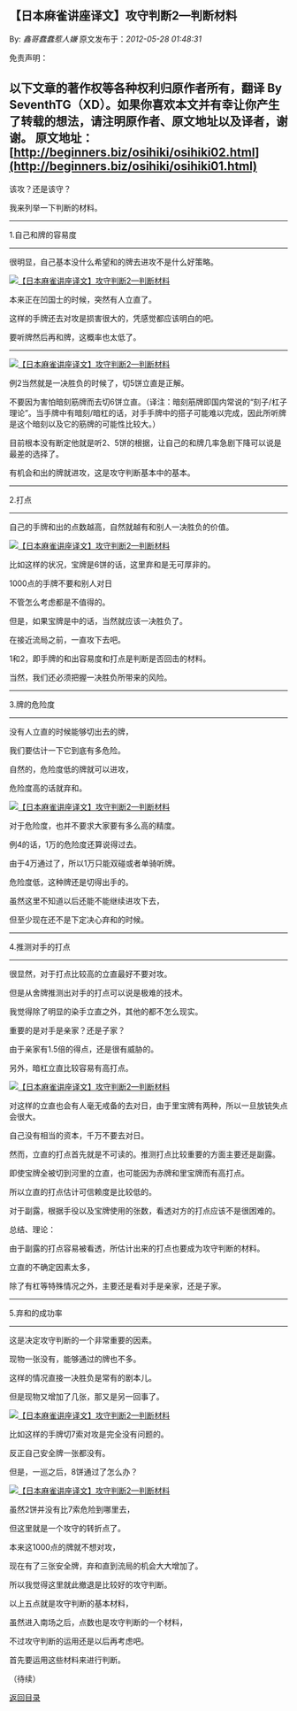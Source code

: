 ## 【日本麻雀讲座译文】攻守判断2—判断材料

By: *鑫哥蠢蠢惹人嫌* 原文发布于：*2012-05-28 01:48:31*

免责声明：

以下文章的著作权等各种权利归原作者所有，翻译 By
SeventhTG（XD）。如果你喜欢本文并有幸让你产生了转载的想法，请注明原作者、原文地址以及译者，谢谢。
原文地址： [http://beginners.biz/osihiki/osihiki02.html](http://beginners.biz/osihiki/osihiki01.html) 
------------------------------------------------------------------------------------

该攻？还是该守？

我来列举一下判断的材料。

------------------------------------------------------------------------------------

1.自己和牌的容易度

------------------------------------------------------------------------------------

很明显，自己基本没什么希望和的牌去进攻不是什么好策略。

[![【日本麻雀讲座译文】攻守判断2&mdash;判断材料](http://s16.sinaimg.cn/middle/7f78b76fxc10855bc96cf&amp;690)](http://photo.blog.sina.com.cn/showpic.html#blogid=7f78b76f010157as&url=http://s16.sinaimg.cn/orignal/7f78b76fxc10855bc96cf)

本来正在凹国士的时候，突然有人立直了。

这样的手牌还去对攻是损害很大的，凭感觉都应该明白的吧。

要听牌然后再和牌，这概率也太低了。

------------------------------------------------------------------------------------

[![【日本麻雀讲座译文】攻守判断2&mdash;判断材料](http://s3.sinaimg.cn/middle/7f78b76fxc1085e1b34b2&amp;690)](http://photo.blog.sina.com.cn/showpic.html#blogid=7f78b76f010157as&url=http://s3.sinaimg.cn/orignal/7f78b76fxc1085e1b34b2)

例2当然就是一决胜负的时候了，切5饼立直是正解。

不要因为害怕暗刻筋牌而去切6饼立直。（译注：暗刻筋牌即国内常说的“刻子/杠子理论”。当手牌中有暗刻/暗杠的话，对手手牌中的搭子可能难以完成，因此所听牌是这个暗刻以及它的筋牌的可能性比较大。）

目前根本没有断定他就是听2、5饼的根据，让自己的和牌几率急剧下降可以说是最差的选择了。

有机会和出的牌就进攻，这是攻守判断基本中的基本。

------------------------------------------------------------------------------------

2.打点

------------------------------------------------------------------------------------

自己的手牌和出的点数越高，自然就越有和别人一决胜负的价值。

[![【日本麻雀讲座译文】攻守判断2&mdash;判断材料](http://s5.sinaimg.cn/middle/7f78b76fxc1087d953134&amp;690)](http://photo.blog.sina.com.cn/showpic.html#blogid=7f78b76f010157as&url=http://s5.sinaimg.cn/orignal/7f78b76fxc1087d953134)

比如这样的状况，宝牌是6饼的话，这里弃和是无可厚非的。

1000点的手牌不要和别人对日

不管怎么考虑都是不值得的。

但是，如果宝牌是中的话，当然就应该一决胜负了。

在接近流局之前，一直攻下去吧。

1和2，即手牌的和出容易度和打点是判断是否回击的材料。

当然，我们还必须把握一决胜负所带来的风险。

------------------------------------------------------------------------------------

3.牌的危险度

------------------------------------------------------------------------------------

没有人立直的时候能够切出去的牌，

我们要估计一下它到底有多危险。

自然的，危险度低的牌就可以进攻，

危险度高的话就弃和。

[![【日本麻雀讲座译文】攻守判断2&mdash;判断材料](http://s16.sinaimg.cn/middle/7f78b76fxc108a2a7cedf&amp;690)](http://photo.blog.sina.com.cn/showpic.html#blogid=7f78b76f010157as&url=http://s16.sinaimg.cn/orignal/7f78b76fxc108a2a7cedf)

对于危险度，也并不要求大家要有多么高的精度。

例4的话，1万的危险度还算说得过去。

由于4万通过了，所以1万只能双碰或者单骑听牌。

危险度低，这种牌还是切得出手的。

虽然这里不知道以后还能不能继续进攻下去，

但至少现在还不是下定决心弃和的时候。

------------------------------------------------------------------------------------

4.推测对手的打点

------------------------------------------------------------------------------------

很显然，对于打点比较高的立直最好不要对攻。

但是从舍牌推测出对手的打点可以说是极难的技术。

我觉得除了明显的染手立直之外，其他的都不怎么现实。

重要的是对手是亲家？还是子家？

由于亲家有1.5倍的得点，还是很有威胁的。

另外，暗杠立直比较容易有高打点。

[![【日本麻雀讲座译文】攻守判断2&mdash;判断材料](http://s11.sinaimg.cn/middle/7f78b76fxc108baad580a&amp;690)](http://photo.blog.sina.com.cn/showpic.html#blogid=7f78b76f010157as&url=http://s11.sinaimg.cn/orignal/7f78b76fxc108baad580a)

对这样的立直也会有人毫无戒备的去对日，由于里宝牌有两种，所以一旦放铳失点会很大。

自己没有相当的资本，千万不要去对日。

然而，立直的打点首先就是不可读的。推测打点比较重要的方面主要还是副露。

即使宝牌全被切到河里的立直，也可能因为赤牌和里宝牌而有高打点。

所以立直的打点估计可信赖度是比较低的。

对于副露，根据手役以及宝牌使用的张数，看透对方的打点应该不是很困难的。

总结、理论：

由于副露的打点容易被看透，所估计出来的打点也要成为攻守判断的材料。

立直的不确定因素太多，

除了有杠等特殊情况之外，主要还是看对手是亲家，还是子家。

------------------------------------------------------------------------------------

5.弃和的成功率

------------------------------------------------------------------------------------

这是决定攻守判断的一个非常重要的因素。

现物一张没有，能够通过的牌也不多。

这样的情况直接一决胜负是常有的剧本儿。

但是现物又增加了几张，那又是另一回事了。

[![【日本麻雀讲座译文】攻守判断2&mdash;判断材料](http://s4.sinaimg.cn/middle/7f78b76fxc108e16babc3&amp;690)](http://photo.blog.sina.com.cn/showpic.html#blogid=7f78b76f010157as&url=http://s4.sinaimg.cn/orignal/7f78b76fxc108e16babc3)

比如这样的手牌切7索对攻是完全没有问题的。

反正自己安全牌一张都没有。

但是，一巡之后，8饼通过了怎么办？

[![【日本麻雀讲座译文】攻守判断2&mdash;判断材料](http://s5.sinaimg.cn/middle/7f78b76fxc108e628a774&amp;690)](http://photo.blog.sina.com.cn/showpic.html#blogid=7f78b76f010157as&url=http://s5.sinaimg.cn/orignal/7f78b76fxc108e628a774)

虽然2饼并没有比7索危险到哪里去，

但这里就是一个攻守的转折点了。

本来这1000点的牌就不想对攻，

现在有了三张安全牌，弃和直到流局的机会大大增加了。

所以我觉得这里就此撤退是比较好的攻守判断。

以上五点就是攻守判断的基本材料，

虽然进入南场之后，点数也是攻守判断的一个材料，

不过攻守判断的运用还是以后再考虑吧。

首先要运用这些材料来进行判断。

（待续）

[返回目录](index.html)
